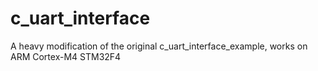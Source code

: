 # c_uart_interface
A heavy modification of the original c_uart_interface_example, works on ARM Cortex-M4 STM32F4
